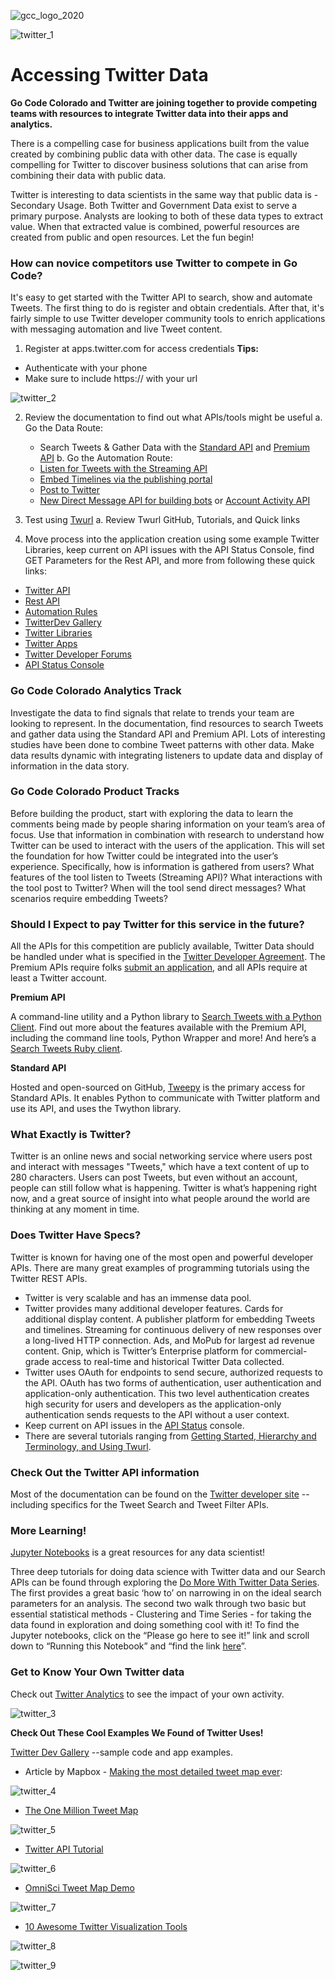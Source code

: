 ![gcc_logo_2020](https://github.com/GoCodeColorado/GoCodeColorado-kbase-public/blob/master/Images/GC20_Logo_Condensed_transp%20-%20Copy.png)


![twitter_1](./images/twitter_1.PNG)

# Accessing Twitter Data

**Go Code Colorado and Twitter are joining together to provide competing teams with resources to integrate Twitter data into their apps and analytics.**

There is a compelling case for business applications built from the value created by combining public data with other data. The case is equally compelling for Twitter to discover business solutions that can arise from combining their data with public data.

Twitter is interesting to data scientists in the same way that public data is - Secondary Usage. Both Twitter and Government Data exist to serve a primary purpose. Analysts are looking to both of these data types to extract value. When that extracted value is combined, powerful resources are created from public and open resources. Let the fun begin!

### How can novice competitors use Twitter to compete in Go Code?

It's easy to get started with the Twitter API to search, show and automate Tweets.  The first thing to do is register and obtain credentials. After that, it's fairly simple to use Twitter developer community tools to enrich applications with messaging automation and live Tweet content.

1. Register at apps.twitter.com for access credentials
**Tips:**
- Authenticate with your phone
- Make sure to include https:// with your url

![twitter_2](./images/twitter_2.PNG)

2. Review the documentation to find out what APIs/tools might be useful
  a. Go the Data Route:
    - Search Tweets & Gather Data with the [Standard API](https://developer.twitter.com/en/docs/tweets/search/api-reference/get-search-tweets) and [Premium API](https://developer.twitter.com/en/docs/tweets/search/overview/premium)
  b. Go the Automation Route:
    - [Listen for Tweets with the Streaming API](https://developer.twitter.com/en/docs/tutorials/consuming-streaming-data)
    - [Embed Timelines via the publishing portal](https://publish.twitter.com/#)
    - [Post to Twitter](https://developer.twitter.com/en/docs/tweets/post-and-engage/api-reference/post-statuses-update)
    - [New Direct Message API for building bots](https://developer.twitter.com/en/docs/direct-messages/sending-and-receiving/api-reference/new-event) or [Account Activity API](https://developer.twitter.com/en/products/accounts-and-users/account-activity-api)
3. Test using [Twurl](https://github.com/twitter/twurl)
  a. Review Twurl GitHub, Tutorials, and Quick links

4. Move process into the application creation using some example Twitter Libraries, keep current on API issues with the API Status Console, find GET Parameters for the Rest API, and more from following these quick links:

- [Twitter API](https://developer.twitter.com/en/docs)
- [Rest API](http://t.co/rest)
- [Automation Rules](http://t.co/automate)
- [TwitterDev Gallery](http://t.co/code)
- [Twitter Libraries](http://t.co/libs)
- [Twitter Apps](http://t.co/apps)
- [Twitter Developer Forums](http://t.co/apps)
- [API Status Console](https://api.twitterstat.us/)

### Go Code Colorado Analytics Track

Investigate the data to find signals that relate to trends your team are looking to represent. In the documentation, find resources to search Tweets and gather data using the Standard API and Premium API. Lots of interesting studies have been done to combine Tweet patterns with other data. Make data results dynamic with integrating listeners to update data and display of information in the data story.


### Go Code Colorado Product Tracks

Before building the product, start with exploring the data to learn the comments being made by people sharing information on your team’s area of focus. Use that information in combination with research to understand how Twitter can be used to interact with the users of the application. This will set the foundation for how Twitter could be integrated into the user’s experience. Specifically, how is information is gathered from users? What features of the tool listen to Tweets (Streaming API)? What interactions with the tool post to Twitter? When will the tool send direct messages? What scenarios require embedding Tweets?

### Should I Expect to pay Twitter for this service in the future?

All the APIs for this competition are publicly available, Twitter Data should be handled under what is specified in the [Twitter Developer Agreement](https://developer.twitter.com/en/developer-terms/agreement-and-policy). The Premium APIs require folks [submit an application](https://developer.twitter.com/en/apply-for-access), and all APIs require at least a Twitter account.

**Premium API**

A  command-line utility and a Python library to [Search Tweets with a Python Client](https://twitterdev.github.io/search-tweets-python/). Find out more about the features available with the Premium API, including the command line tools, Python Wrapper and more! And here’s a [Search Tweets Ruby client](https://github.com/twitterdev/search-tweets-ruby).


**Standard API**

Hosted and open-sourced on GitHub, [Tweepy](https://github.com/tweepy/tweepy) is the primary access for Standard APIs. It enables Python to communicate with Twitter platform and use its API, and uses the Twython library.

### What Exactly is Twitter?

Twitter is an online news and social networking service where users post and interact with messages "Tweets," which have a text content of up to 280 characters. Users can post Tweets, but even without an account, people can still follow what is happening. Twitter is what’s happening right now, and a great source of insight into what people around the world are thinking at any moment in time.

### Does Twitter Have Specs?

Twitter is known for having one of the most open and powerful developer APIs. There are many great examples of programming tutorials using the Twitter REST APIs.

- Twitter is very scalable and has an immense data pool.
- Twitter provides many additional developer features. Cards for additional display content. A publisher platform for embedding Tweets and timelines. Streaming for continuous delivery of new responses over a long-lived HTTP connection. Ads, and MoPub for largest ad revenue content. Gnip, which is Twitter’s Enterprise platform for commercial-grade access to real-time and historical Twitter Data collected.
- Twitter uses OAuth for endpoints to send secure, authorized requests to the API. OAuth has two forms of authentication, user authentication and application-only authentication. This two level authentication creates high security for users and developers as the application-only authentication sends requests to the API without a user context.
- Keep current on API issues in the [API Status](https://api.twitterstat.us/) console.
- There are several tutorials ranging from [Getting Started,  Hierarchy and Terminology, and Using Twurl](https://dev.twitter.com/ads/tutorials).

### Check Out the Twitter API information

Most of the documentation can be found on the [Twitter developer site](https://developer.twitter.com/) -- including specifics for the Tweet Search and Tweet Filter APIs.

### More Learning!

[Jupyter Notebooks](https://jupyter.org/) is a great resources for any data scientist!

Three deep tutorials for doing data science with Twitter data and our Search APIs can be found through exploring the [Do More With Twitter Data Series](https://twitterdev.github.io/do_more_with_twitter_data/). The first provides a great basic ‘how to’ on narrowing in on the ideal search parameters for an analysis. The second two walk through two basic but essential statistical methods - Clustering and Time Series - for taking the data found in exploration and doing something cool with it! To find the Jupyter notebooks, click on the “Please go here to see it!” link and scroll down to “Running this Notebook” and “find the link [here](https://github.com/twitterdev/do_more_with_twitter_data)”.

### Get to Know Your Own Twitter data

Check out [Twitter Analytics](https://analytics.twitter.com/about) to see the impact of your own activity.

![twitter_3](./images/twitter_3.PNG)

**Check Out These Cool Examples We Found of Twitter Uses!**

[Twitter Dev Gallery](https://twitterdev.github.io/) --sample code and app examples.

- Article by Mapbox -  [Making the most detailed tweet map ever](https://blog.mapbox.com/making-the-most-detailed-tweet-map-ever-b54da237c5ac):


![twitter_4](./images/twitter_4.PNG)

- [The One Million Tweet Map](http://onemilliontweetmap.com/)

![twitter_5](./images/twitter_5.PNG)

- [Twitter API Tutorial](http://socialmedia-class.org/twittertutorial.html)

![twitter_6](./images/twitter_6.PNG)

- [OmniSci Tweet Map Demo](https://www.omnisci.com/demos/tweetmap/)

![twitter_7](./images/twitter_7.PNG)

- [10 Awesome Twitter Visualization Tools](http://twittertoolsbook.com/10-awesome-twitter-analytics-visualization-tools/)

![twitter_8](./images/twitter_8.PNG)

![twitter_9](./images/twitter_9.PNG)
